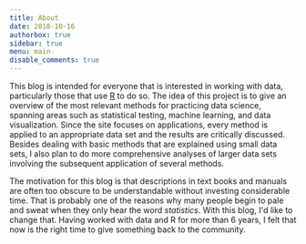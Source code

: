 ```yaml
---
title: About
date: 2018-10-16
authorbox: true
sidebar: true
menu: main
disable_comments: true
---
```

This blog is intended for everyone that is interested in working with data, particularly those that use [R](https://www.r-project.org/) to do so. The idea of this project is to give an overview of the most relevant methods for practicing data science, spanning areas such as statistical testing, machine learning, and data visualization. Since the site focuses on applications, every method is applied to an appropriate data set and the results are critically discussed.
Besides dealing with basic methods that are explained using small data sets, I also plan to do more comprehensive analyses of larger data sets involving the subsequent application of several methods.

The motivation for this blog is that descriptions in text books and manuals are often too obscure to be understandable without investing considerable time. That is probably one of the reasons why many people begin to pale and sweat when they only hear the word *statistics*. With this blog, I'd like to change that. Having worked with data and R for more than 6 years, I felt that now is the right time to give something back to the community.
